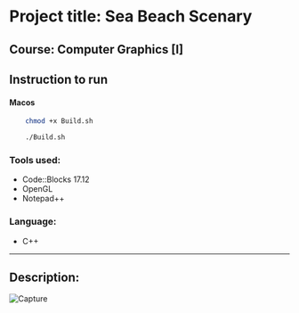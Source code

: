 # Project title: Sea Beach Scenary
## Course: Computer Graphics [I]




## Instruction to run 

#### Macos

```bash
    chmod +x Build.sh
```

```bash
    ./Build.sh
```

### Tools used:


- Code::Blocks 17.12
- OpenGL
- Notepad++


### Language:

- C++

---

## Description:


![Capture](https://user-images.githubusercontent.com/94465005/183309389-0d5c3ed9-4b48-4769-a864-71ae0d2b6fd7.PNG)
